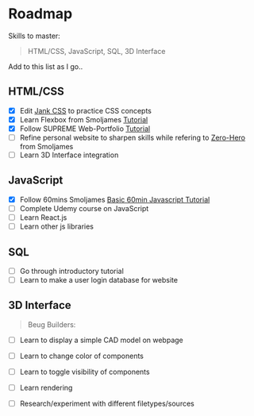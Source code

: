 # Roadmap
Skills to master: 
> HTML/CSS, JavaScript, SQL, 3D Interface

Add to this list as I go..

## HTML/CSS
- [x] Edit [Jank CSS](https://jankcss.com/) to practice CSS concepts
- [x] Learn Flexbox from Smoljames [Tutorial](https://www.youtube.com/watch?v=F5_nBy66LJs&ab_channel=Smoljames)
- [x] Follow SUPREME Web-Portfolio [Tutorial](https://www.youtube.com/watch?v=aLb_fMGZQXI&feature=youtu.be)
- [ ] Refine personal website to sharpen skills while refering to [Zero-Hero](https://www.youtube.com/watch?v=70T2GMDKl6M&ab_channel=Smoljames) from Smoljames
- [ ] Learn 3D Interface integration

## JavaScript
- [x] Follow 60mins Smoljames [Basic 60min Javascript Tutorial](https://www.youtube.com/watch?v=qr6sKTzjlUo&ab_channel=Smoljames)
- [ ] Complete Udemy course on JavaScript
- [ ] Learn React.js
- [ ] Learn other js libraries

## SQL
- [ ] Go through introductory tutorial
- [ ] Learn to make a user login database for website

## 3D Interface
> Beug Builders:
- [ ] Learn to display a simple CAD model on webpage
- [ ] Learn to change color of components
- [ ] Learn to toggle visibility of components
- [ ] Learn rendering  
- [ ] Research/experiment with different filetypes/sources

